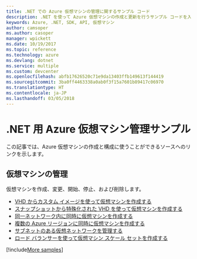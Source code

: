 ```yaml
---
title: .NET での Azure 仮想マシンの管理に関するサンプル コード
description: .NET を使って Azure 仮想マシンの作成と更新を行うサンプル コードを入手しましょう
keywords: Azure, .NET, SDK, API, 仮想マシン
author: camsoper
ms.author: casoper
manager: wpickett
ms.date: 10/19/2017
ms.topic: reference
ms.technology: azure
ms.devlang: dotnet
ms.service: multiple
ms.custom: devcenter
ms.openlocfilehash: abfb17626520c71e9da13403ffb149613f144419
ms.sourcegitcommit: 3ba0ff4463338a0ab0f3f15a7601b89417c06970
ms.translationtype: HT
ms.contentlocale: ja-JP
ms.lasthandoff: 03/05/2018
---
```

# <a name="azure-virtual-machine-management-samples-for-net"></a>.NET 用 Azure 仮想マシン管理サンプル

この記事では、Azure 仮想マシンの作成と構成に使うことができるソースへのリンクを示します。

## <a name="manage-virtual-machines"></a>仮想マシンの管理

仮想マシンを作成、変更、開始、停止、および削除します。

* [VHD からカスタム イメージを使って仮想マシンを作成する](https://github.com/Azure-Samples/managed-disk-dotnet-create-virtual-machine-using-custom-image-from-VHD)
* [スナップショットから特殊化された VHD を使って仮想マシンを作成する](https://github.com/Azure-Samples/managed-disk-dotnet-create-virtual-machine-using-specialized-disk-from-snapshot)
* [同一ネットワーク内に同時に仮想マシンを作成する](https://github.com/Azure-Samples/compute-dotnet-manage-virtual-machines-with-network-in-parallel)
* [複数の Azure リージョンに同時に仮想マシンを作成する](https://github.com/Azure-Samples/compute-dotnet-create-virtual-machines-across-regions-in-parallel)
* [サブネットのある仮想ネットワークを管理する](https://github.com/Azure-Samples/network-dotnet-manage-virtual-network)
* [ロード バランサーを使って仮想マシン スケール セットを作成する](https://github.com/Azure-Samples/compute-dotnet-manage-virtual-machine-scale-sets)

[!include[More samples](includes/more-samples.md)]
